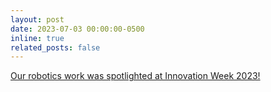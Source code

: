 ```yaml
---
layout: post
date: 2023-07-03 00:00:00-0500
inline: true
related_posts: false
---
```


[Our robotics work was spotlighted at Innovation Week 2023!](https://www.elperuano.pe/noticia/216931-semana-de-la-innovacion-2023-se-exhiben-tecnologias-que-fortalecen-sectores-productivos-claves-del-pais)